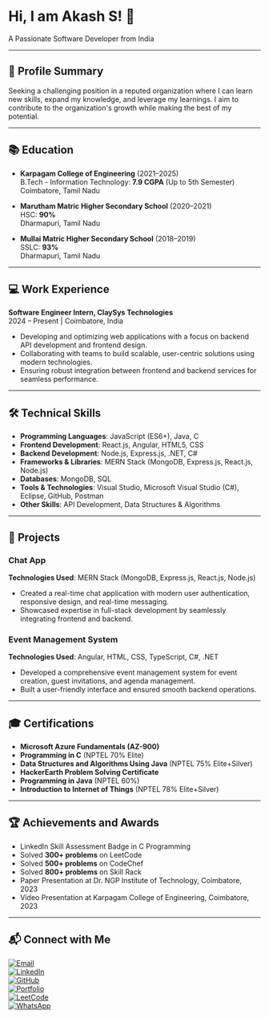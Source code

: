 # Hi, I am Akash S! 👋  
A Passionate Software Developer from India  

---

## 💫 Profile Summary  

Seeking a challenging position in a reputed organization where I can learn new skills, expand my knowledge, and leverage my learnings. I aim to contribute to the organization's growth while making the best of my potential.

---

## 📚 Education  

- **Karpagam College of Engineering** (2021–2025)  
  B.Tech - Information Technology: **7.9 CGPA** (Up to 5th Semester)  
  Coimbatore, Tamil Nadu  

- **Marutham Matric Higher Secondary School** (2020–2021)  
  HSC: **90%**  
  Dharmapuri, Tamil Nadu  

- **Mullai Matric Higher Secondary School** (2018–2019)  
  SSLC: **93%**  
  Dharmapuri, Tamil Nadu  

---

## 💻 Work Experience  

**Software Engineer Intern, ClaySys Technologies**  
2024 – Present | Coimbatore, India  
- Developing and optimizing web applications with a focus on backend API development and frontend design.  
- Collaborating with teams to build scalable, user-centric solutions using modern technologies.  
- Ensuring robust integration between frontend and backend services for seamless performance.  

---

## 🛠️ Technical Skills  

- **Programming Languages**: JavaScript (ES6+), Java, C  
- **Frontend Development**: React.js, Angular, HTML5, CSS  
- **Backend Development**: Node.js, Express.js, .NET, C#  
- **Frameworks & Libraries**: MERN Stack (MongoDB, Express.js, React.js, Node.js)  
- **Databases**: MongoDB, SQL  
- **Tools & Technologies**: Visual Studio, Microsoft Visual Studio (C#), Eclipse, GitHub, Postman  
- **Other Skills**: API Development, Data Structures & Algorithms  

---

## 🌟 Projects  

### **Chat App**  
**Technologies Used**: MERN Stack (MongoDB, Express.js, React.js, Node.js)  
- Created a real-time chat application with modern user authentication, responsive design, and real-time messaging.  
- Showcased expertise in full-stack development by seamlessly integrating frontend and backend.  

### **Event Management System**  
**Technologies Used**: Angular, HTML, CSS, TypeScript, C#, .NET  
- Developed a comprehensive event management system for event creation, guest invitations, and agenda management.  
- Built a user-friendly interface and ensured smooth backend operations.  

---

## 🎓 Certifications  

- **Microsoft Azure Fundamentals (AZ-900)**  
- **Programming in C** (NPTEL 70% Elite)  
- **Data Structures and Algorithms Using Java** (NPTEL 75% Elite+Silver)  
- **HackerEarth Problem Solving Certificate**  
- **Programming in Java** (NPTEL 60%)  
- **Introduction to Internet of Things** (NPTEL 78% Elite+Silver)  

---

## 🏆 Achievements and Awards  

- LinkedIn Skill Assessment Badge in C Programming  
- Solved **300+ problems** on LeetCode  
- Solved **500+ problems** on CodeChef  
- Solved **800+ problems** on Skill Rack  
- Paper Presentation at Dr. NGP Institute of Technology, Coimbatore, 2023  
- Video Presentation at Karpagam College of Engineering, Coimbatore, 2023  

---

## 📬 Connect with Me  

[![Email](https://img.shields.io/badge/Email-akashkce123@gmail.com-red?style=flat-square&logo=gmail)](mailto:akashkce123@gmail.com)  
[![LinkedIn](https://img.shields.io/badge/LinkedIn-Akash%20S-blue?style=flat-square&logo=linkedin)](https://linkedin.com/in/akash-s2003)  
[![GitHub](https://img.shields.io/badge/GitHub-Akash%20KCE-black?style=flat-square&logo=github)](https://github.com/AKASH-kce)  
[![Portfolio](https://img.shields.io/badge/Portfolio-Visit-orange?style=flat-square)](https://akash-kce.github.io/my-portfolio/)  
[![LeetCode](https://img.shields.io/badge/LeetCode-Akash%20KCE-yellow?style=flat-square&logo=leetcode)](https://leetcode.com/akash_kce/)  
[![WhatsApp](https://img.shields.io/badge/WhatsApp-6374252235-green?style=flat-square&logo=whatsapp)](https://wa.me/6374252235)
